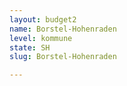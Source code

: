 ```yaml
---
layout: budget2
name: Borstel-Hohenraden
level: kommune
state: SH
slug: Borstel-Hohenraden

---
```



